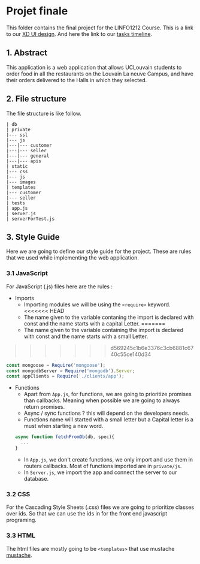 # Projet finale
This folder contains the final project for the LINFO1212 Course. 
This is a link to our [XD UI design](https://xd.adobe.com/view/55df3040-04f0-4185-98be-db1e66c10891-008c/).
And here the link to our [tasks timeline](https://docs.google.com/document/d/1ffFzls8U0NDZME7glb_DqhvGBNL_LUBWAEz5BC5bzjw/edit).
## 1. Abstract
This application is a web application that allows UCLouvain students to order food in all the restaurants on the Louvain La neuve Campus, and have their orders delivered to the Halls in which they selected. 
## 2. File structure
The file structure is like follow.
```
| db
| private
|--- ssl
|--- js
|---|--- customer
|---|--- seller
|---|--- general
|---|--- apis
| static
|--- css
|--- js
|--- images
| templates
|--- customer
|--- seller
| tests
| app.js
| server.js
| serverForTest.js
```

## 3. Style Guide 
Here we are going to define our style guide for the project. These are rules that we used while implementing the web application.

### 3.1 JavaScript
For JavaScript (.js) files here are the rules : 

* Imports 
  * Importing modules we will be using the `<require>` keyword.
<<<<<<< HEAD
  * The name given to the variable contaning the import is declared with const and the name starts with a capital Letter.
=======
  * The name given to the variable containing the import is declared with const and the name starts with a small Letter.
>>>>>>> d569245c1b6e3376c3cb6881c6740c55ce140d34
  ```js
  const mongoose = Require('mongoose');
  const mongodbServer = Require('mongodb').Server;
  const appClients = Require('./clients/app');
  ```
* Functions 
  * Apart from `App.js`, for functions, we are going to prioritize promises than callbacks. Meaning when possible we are going to always return promises. 
  * Async / sync functions ? this will depend on the developers needs.
  * Functions name will started with a small letter but a Capital letter is a must when starting a new word.
  ```js
  async function fetchFromDb(db, spec){
    ...
  }
  ```
  * In `App.js`, we don't create functions, we only import and use them in routers callbacks. Most of functions imported are in `private/js`.
  * In `Server.js`, we import the app and connect the server to our database.
  
 ### 3.2 CSS 
 For the Cascading Style Sheets (.css) files we are going to prioritize classes over ids. So that we can use the ids in for the front end javascript programing.
 
 ### 3.3 HTML
 The html files are mostly going to be `<templates>` that use mustache [mustache](https://github.com/janl/mustache.js).
